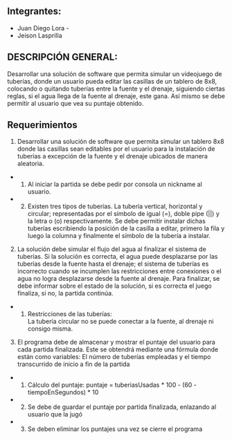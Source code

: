 ## Integrantes:
* Juan Diego Lora -
* Jeison Lasprilla


## DESCRIPCIÓN GENERAL:
Desarrollar una solución de software que permita simular un videojuego de tuberías, donde un usuario pueda editar las casillas de un tablero de 8x8, colocando o quitando tuberías entre la fuente y el drenaje, siguiendo ciertas reglas, si el agua llega de la fuente al drenaje, este gana. Así mismo se debe permitir al usuario que vea su puntaje obtenido.

## Requerimientos

1. Desarrollar una solución de software que permita simular un tablero 8x8 donde las casillas sean editables por el usuario para la instalación de tuberías a excepción de la fuente y el drenaje ubicados de manera aleatoria.

* 1. Al iniciar la partida se debe pedir por consola un nickname al usuario.

* 2. Existen tres tipos de tuberías. La tubería vertical, horizontal y circular; representadas por el símbolo de igual (=), doble pipe (||) y la letra o (o) respectivamente. Se debe permitir instalar dichas tuberías escribiendo la posición de la casilla a editar, primero la fila y luego la columna y finalmente el símbolo de la tubería a instalar.

2.	La solución debe simular el flujo del agua al finalizar el sistema de tuberías. Si la solución es correcta, el agua puede desplazarse por las tuberías desde la fuente hasta el drenaje; el sistema de tuberías es incorrecto cuando se incumplen las restricciones entre conexiones o el agua no logra desplazarse desde la fuente al drenaje. Para finalizar, se debe informar sobre el estado de la solución, si es correcta el juego finaliza, si no, la partida continúa.

* 1. Restricciones de las tuberías:
<br>La tubería circular no se puede conectar a la fuente, al drenaje ni consigo misma.

3.	El programa debe de almacenar y mostrar el puntaje del usuario para cada partida finalizada. Este se obtendrá mediante una fórmula donde están como variables: El número de tuberías empleadas y el tiempo transcurrido de inicio a fin de la partida

* 1. Cálculo del puntaje:
puntaje = tuberiasUsadas * 100 - (60 - tiempoEnSegundos) * 10

* 2. Se debe de guardar el puntaje por partida finalizada, enlazando al usuario que la jugó

* 3. Se deben eliminar los puntajes una vez se cierre el programa



